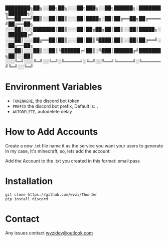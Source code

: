 ████████╗██╗░░██╗██╗░░░██╗███╗░░██╗██████╗░███████╗██████╗░
╚══██╔══╝██║░░██║██║░░░██║████╗░██║██╔══██╗██╔════╝██╔══██╗
░░░██║░░░███████║██║░░░██║██╔██╗██║██║░░██║█████╗░░██████╔╝
░░░██║░░░██╔══██║██║░░░██║██║╚████║██║░░██║██╔══╝░░██╔══██╗
░░░██║░░░██║░░██║╚██████╔╝██║░╚███║██████╔╝███████╗██║░░██║
░░░╚═╝░░░╚═╝░░╚═╝░╚═════╝░╚═╝░░╚══╝╚═════╝░╚══════╝╚═╝░░╚═╝

# Environment Variables

- `TOKENHERE`, the discord bot token
- `PREFIX` the discord bot prefix, Default is: `.`
- `AUTODELETE`, autodelete delay

# How to Add Accounts
Create a new .txt file name it as the service you want your users to generate
In my case, It's minecraft, so, lets add the account:

Add the Account to the .txt you created in this format:
email:pass

# Installation

```
git clone https://github.com/wvzi/Thunder
pip install discord
```

# Contact
Any issues contact wvzidev@outlook.com



